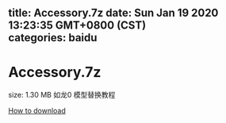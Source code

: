
title: Accessory.7z
date: Sun Jan 19 2020 13:23:35 GMT+0800 (CST)    
categories: baidu
---

# Accessory.7z
size: 1.30 MB
 如龙0 模型替换教程
 

[How to download](https://bpcam.bemobtrk.com/go/2ceec3aa-1ca2-46d6-b9ff-aaa5c184517c?jno=727)